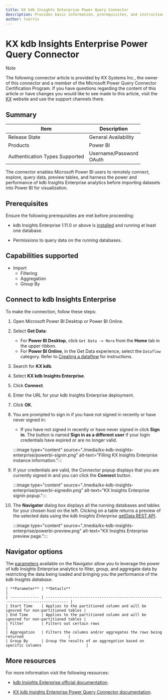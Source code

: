 ```yaml
---
title: KX kdb Insights Enterprise Power Query Connector
description: Provides basic information, prerequisites, and instructions on how to connect to ClickHouse
author: lnorris
---
```


# KX kdb Insights Enterprise Power Query Connector

> [!NOTE]
> The following connector article is provided by KX Systems Inc., the owner of this connector and a member of the Microsoft Power Query Connector Certification Program. If you have questions regarding the content of this article or have changes you would like to see made to this article, visit the [KX](www.kx.com) website and use the support channels there.


## Summary

| Item	                        | Description                 |
| ------------------------------ | --------------------------- |
| Release State                  | General Availability        |
| Products                       | Power BI                    |
| Authentication Types Supported | Username/Password<br/>OAuth |

The connector enables Microsoft Power BI users to remotely connect, explore, query data, preview tables, and harness the power and performance of kdb Insights Enterprise analytics before importing datasets into Power BI for visualization.


## Prerequisites

Ensure the following prerequisities are met before proceeding:

* kdb Insights Enterprise 1.11.0 or above is [installed](https://code.kx.com/insights/enterprise/getting-started/index.html) and running at least one database.

* Permissions to query data on the running databases.


## Capabilities supported

* Import
    * Filtering
    * Aggregation
    * Group By


## Connect to kdb Insights Enterprise 

To make the connection, follow these steps:

1. Open Microsoft Power BI Desktop or Power BI Online.

1.  Select **Get Data**:
    - For **Power BI Desktop**, click `Get Data -> More` from the **Home** tab in the upper ribbon.
    - For **Power BI Online**, in the Get Data experience, select the `Dataflow` category. Refer to [Creating a dataflow](https://learn.microsoft.com/en-us/power-bi/transform-model/dataflows/dataflows-create) for instructions.

1. Search for **KX kdb**.

1. Select **KX kdb Insights Enterprise**.

1. Click **Connect**.

1. Enter the URL for your kdb Insights Enterprise deployment.

1. Click **OK**.

1. You are prompted to sign in if you have not signed in recently or have never signed in:

    - If you have not signed in recently or have never signed in click **Sign in**. The button is named **Sign in as a different user** if your login credentials have expired or are no longer valid.


   :::image type="content" source="./media/kx-kdb-insights-enterprise/powerbi-signin.png" alt-text="Filling KX Insights Enterprise instance information.":::

1. If your credentials are valid, the Connector popup displays that you are currently signed in and you can click the **Connect** button.

   :::image type="content" source="./media/kx-kdb-insights-enterprise/powerbi-signedin.png" alt-text="KX Insights Enterprise signin popup.":::


1. The **Navigator** dialog box displays all the running databases and tables for your chosen host on the left. Clicking on a table returns a preview of the selected data using the _kdb Insights Enterprise_ [getData REST API](https://code.kx.com/insights/api/database/query/get-data.html).

   :::image type="content" source="./media/kx-kdb-insights-enterprise/powerbi-preview.png" alt-text="KX Insights Enterprise preview page.":::


## Navigator options

The [parameters](https://code.kx.com/insights/1.11/enterprise/integrations/powerbi/powerbi-import.html#parameters) available on the Navigator allow you to leverage the power of kdb Insights Enterprise analytics to filter, group, and aggregate data by restricting the data being loaded and bringing you the performance of the _kdb Insights database_.


    | **Parameter** | **Details**                                                                      |
    | ------------- | -------------------------------------------------------------------------------- |
    | Start Time    | Applies to the partitioned column and will be ignored for non-partitioned tables |
    | End Time      | Applies to the partitioned column and will be ignored for non-partitioned tables |
    | Filter        | Filters out certain rows                                                         |
    | Aggregation   | Filters the columns and/or aggregates the rows being returned                    |
    | Group By      | Group the results of an aggregation based on specific columns                    |


## More resources

For more information visit the following resources:

* [kdb Insights Enterprise official documentation](https://code.kx.com/insights/enterprise/index.html).

* [KX kdb Insights Enterprise Power Query Connector documentation](https://code.kx.com/insights/enterprise/integrations/powerbi/powerbi-import.html).
